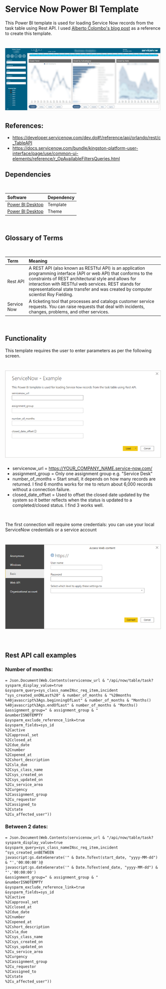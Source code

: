# Service Now Power BI Template
  
This Power BI template is used for loading Service Now records from the task table using Rest API. I used [Alberto Colombo's blog post](https://blog.kofko.xyz/connect-servicenow-and-powerbi) as a reference to create this template.

<h1 align="left">
  <img src="ReadMe/screenshot2.PNG" />
</h1>


## References:
* https://developer.servicenow.com/dev.do#!/reference/api/orlando/rest/c_TableAPI
* https://docs.servicenow.com/bundle/kingston-platform-user-interface/page/use/common-ui-elements/reference/r_OpAvailableFiltersQueries.html


## Dependencies
<br>
  
|Software                                   |Dependency                 |
|:------------------------------------------|:--------------------------|
|[Power BI Desktop](https://powerbi.microsoft.com/en-us/downloads/)|Template|
|[Power BI Desktop](https://community.powerbi.com/t5/Themes-Gallery/University-of-Melbourne/td-p/163417)|Theme|
<br>

## Glossary of Terms
<br>
  
| Term                      | Meaning                                                                                  |
|:--------------------------|:-----------------------------------------------------------------------------------------|
| Rest API       |A REST API (also known as RESTful API) is an application programming interface (API or web API) that conforms to the constraints of REST architectural style and allows for interaction with RESTful web services. REST stands for representational state transfer and was created by computer scientist Roy Fielding.|
| Service Now   |A ticketing tool that processes and catalogs customer service requests. You can raise requests that deal with incidents, changes, problems, and other services.|

<br>


## Functionality 
This template requires the user to enter parameters as per the following screen.

<h1 align="left">
  <img src="ReadMe/template_parameters.PNG" />
</h1>

* servicenow_url = https://YOUR_COMPANY_NAME.service-now.com/
* assignment_group = Only one assignment group e.g. "Service Desk"
* number_of_months = Start small, it depends on how many records are returned. I find 6 months works for me to return about 6,000 records without a connection failure.
* closed_date_offset = Used to offset the closed date updated by the system so it better reflects when the status is updated to a completed/closed status. I find 3 works well.

<br>

The first connection will require some credentials: you can use your local ServiceNow credentials or a service account

<h1 align="left">
  <img src="ReadMe/credentials.PNG" />
</h1>

<br>
  
## Rest API call examples

### Number of months:

```
= Json.Document(Web.Contents(servicenow_url & "/api/now/table/task?
sysparm_display_value=true
&sysparm_query=sys_class_nameINsc_req_item,incident
^sys_created_onONLast%20" & number_of_months & "%20months
%40javascript%3Ags.beginningOfLast" & number_of_months & "Months()
%40javascript%3Ags.endOfLast" & number_of_months & "Months()
&assignment_group=" & assignment_group & "
&numberISNOTEMPTY
&sysparm_exclude_reference_link=true
&sysparm_fields=sys_id
%2Cactive
%2Capproval_set
%2Cclosed_at
%2Cdue_date
%2Cnumber
%2Copened_at
%2Cshort_description
%2Csla_due
%2Csys_class_name
%2Csys_created_on
%2Csys_updated_on
%2Cu_service_area
%2Curgency
%2Cassignment_group
%2Cu_requestor
%2Cassigned_to
%2Cstate
%2Cu_affected_user"))
```

### Between 2 dates:

```
= Json.Document(Web.Contents(servicenow_url & "/api/now/table/task?
sysparm_display_value=true
&sysparm_query=sys_class_nameINsc_req_item,incident
^sys_created_onBETWEEN
javascript:gs.dateGenerate('" & Date.ToText(start_date, "yyyy-MM-dd") & "','00:00:00')@
javascript:gs.dateGenerate('" & Date.ToText(end_date, "yyyy-MM-dd") & "','00:00:00')
&assignment_group=" & assignment_group & "
&numberISNOTEMPTY
&sysparm_exclude_reference_link=true
&sysparm_fields=sys_id
%2Cactive
%2Capproval_set
%2Cclosed_at
%2Cdue_date
%2Cnumber
%2Copened_at
%2Cshort_description
%2Csla_due
%2Csys_class_name
%2Csys_created_on
%2Csys_updated_on
%2Cu_service_area
%2Curgency
%2Cassignment_group
%2Cu_requestor
%2Cassigned_to
%2Cstate
%2Cu_affected_user"))
```
